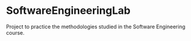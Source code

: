 # SoftwareEngineeringLab
Project to practice the methodologies studied in the Software Engineering course.
